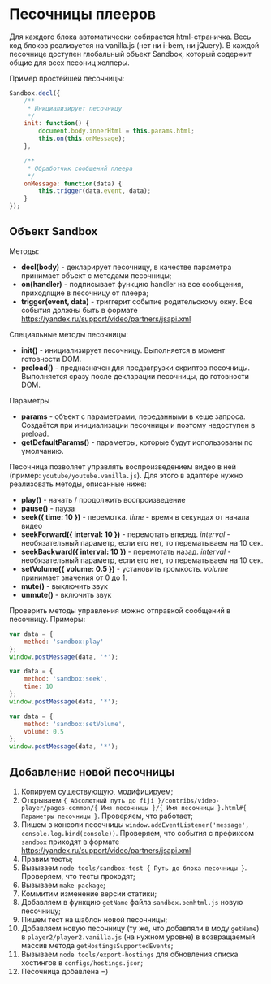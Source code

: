 Песочницы плееров
=================

Для каждого блока автоматически собирается html-страничка. Весь код блоков реализуется на vanilla.js (нет ни i-bem, ни jQuery). В каждой песочнице доступен глобальный объект Sandbox, который содержит общие для всех песониц хелперы.

Пример простейшей песочницы:
```js
Sandbox.decl({
    /**
     * Инициализирует песочницу
     */
    init: function() {
        document.body.innerHtml = this.params.html;
        this.on(this.onMessage);
    },

    /**
     * Обработчик сообщений плеера
     */
    onMessage: function(data) {
        this.trigger(data.event, data);
    }
});
```

## Объект Sandbox

Методы:
* **decl(body)** - декларирует песочницу, в качестве параметра принимает объект с методами песочницы;
* **on(handler)** - подписывает функцию handler на все сообщения, приходящие в песочницу от плеера;
* **trigger(event, data)** - триггерит событие родительскому окну. Все события должны быть в формате https://yandex.ru/support/video/partners/jsapi.xml

Специальные методы песочницы:
* **init()** - инициализирует песочницу. Выполняется в момент готовности DOM.
* **preload()** - предназначен для предзагрузки скриптов песочницы. Выполняется сразу после декларации песочницы, до готовности DOM.

Параметры
* **params** - объект с параметрами, переданными в хеше запроса. Создаётся при инициализации песочницы и поэтому недоступен в preload.
* **getDefaultParams()** - параметры, которые будут использованы по умолчанию.

Песочница позволяет управлять воспроизведением видео в ней (пример: `youtube/youtube.vanilla.js`).
Для этого в адаптере нужно реализовать методы, описанные ниже:
* **play()** - начать / продолжить воспроизведение
* **pause()** - пауза
* **seek({ time: 10 })** - перемотка. _time_ - время в секундах от начала видео
* **seekForward({ interval: 10 })** - перемотать вперед. _interval_ - необязательный параметр, если его нет, то перематываем на 10 сек.
* **seekBackward({ interval: 10 })** - перемотать назад. _interval_ - необязательный параметр, если его нет, то перематываем на 10 сек.
* **setVolume({ volume: 0.5 })** - установить громкость. _volume_ принимает значения от 0 до 1.
* **mute()** - выключить звук
* **unmute()** - включить звук

Проверить методы управления можно отправкой сообщений в песочницу.
Примеры:
```js
var data = {
    method: 'sandbox:play'
};
window.postMessage(data, '*');
```
```js
var data = {
    method: 'sandbox:seek',
    time: 10
};
window.postMessage(data, '*');
```
```js
var data = {
    method: 'sandbox:setVolume',
    volume: 0.5
};
window.postMessage(data, '*');
```

## Добавление новой песочницы

1. Копируем существующую, модифицируем;
2. Открываем `{ Абсолютный путь до fiji }/contribs/video-player/pages-common/{ Имя песочницы }/{ Имя песочницы }.html#{ Параметры песочницы }`. Проверяем, что работает;
3. Пишем в консоли песочницы `window.addEventListener('message', console.log.bind(console))`. Проверяем, что события с префиксом `sandbox` приходят в формате https://yandex.ru/support/video/partners/jsapi.xml
4. Правим тесты;
5. Вызываем `node tools/sandbox-test { Путь до блока песочницы }`. Проверяем, что тесты проходят;
6. Вызываем `make package`;
7. Коммитим изменение версии статики;
8. Добавляем в функцию `getName` файла `sandbox.bemhtml.js` новую песочницу;
9. Пишем тест на шаблон новой песочницы;
10. Добавляем новую песочницу (ту же, что добавляли в моду `getName`) в `player2/player2.vanilla.js` (на нужном уровне) в возвращаемый массив метода `getHostingsSupportedEvents`;
11. Вызываем `node tools/export-hostings` для обновления списка хостингов в `configs/hostings.json`;
12. Песочница добавлена =)
